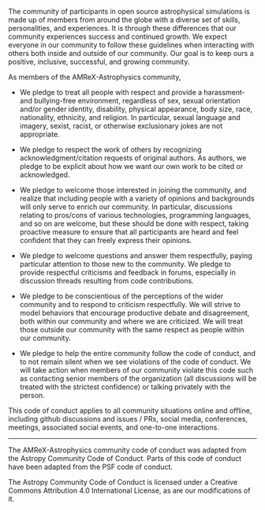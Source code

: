The community of participants in open source astrophysical simulations is
made up of members from around the globe with a diverse set of skills,
personalities, and experiences. It is through these differences that
our community experiences success and continued growth. We expect
everyone in our community to follow these guidelines when interacting
with others both inside and outside of our community. Our goal is to
keep ours a positive, inclusive, successful, and growing community.

As members of the AMReX-Astrophysics community,

* We pledge to treat all people with respect and provide a harassment-
  and bullying-free environment, regardless of sex, sexual orientation
  and/or gender identity, disability, physical appearance, body size,
  race, nationality, ethnicity, and religion. In particular, sexual
  language and imagery, sexist, racist, or otherwise exclusionary
  jokes are not appropriate.

* We pledge to respect the work of others by recognizing
  acknowledgment/citation requests of original authors. As authors, we
  pledge to be explicit about how we want our own work to be cited or
  acknowledged.

* We pledge to welcome those interested in joining the community, and
  realize that including people with a variety of opinions and
  backgrounds will only serve to enrich our community. In particular,
  discussions relating to pros/cons of various technologies,
  programming languages, and so on are welcome, but these should be
  done with respect, taking proactive measure to ensure that all
  participants are heard and feel confident that they can freely
  express their opinions.

* We pledge to welcome questions and answer them respectfully, paying
  particular attention to those new to the community. We pledge to
  provide respectful criticisms and feedback in forums, especially in
  discussion threads resulting from code contributions.

* We pledge to be conscientious of the perceptions of the wider
  community and to respond to criticism respectfully. We will strive
  to model behaviors that encourage productive debate and
  disagreement, both within our community and where we are
  criticized. We will treat those outside our community with the same
  respect as people within our community.

* We pledge to help the entire community follow the code of conduct,
  and to not remain silent when we see violations of the code of
  conduct. We will take action when members of our community violate
  this code such as contacting senior members of the organization (all
  discussions will be treated with the strictest confidence) or
  talking privately with the person.

This code of conduct applies to all community situations online and
offline, including github discussions and issues / PRs, social media,
conferences, meetings, associated social events, and one-to-one
interactions.

----

The AMReX-Astrophysics community code of conduct was adapted from the
Astropy Community Code of Conduct.  Parts of this code of conduct have
been adapted from the PSF code of conduct.

The Astropy Community Code of Conduct is licensed under a Creative
Commons Attribution 4.0 International License, as are our
modifications of it.
